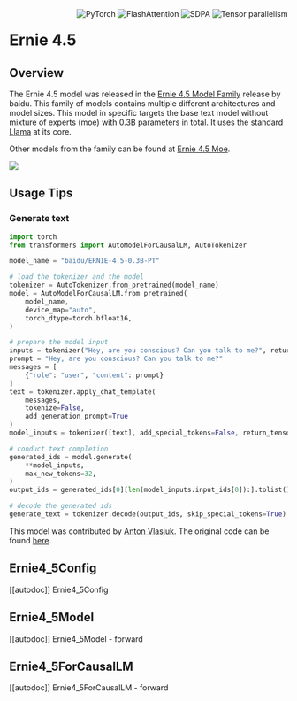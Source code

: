 <!--Copyright 2025 The HuggingFace Team. All rights reserved.

Licensed under the Apache License, Version 2.0 (the "License"); you may not use this file except in compliance with
the License. You may obtain a copy of the License at

http://www.apache.org/licenses/LICENSE-2.0

Unless required by applicable law or agreed to in writing, software distributed under the License is distributed on
an "AS IS" BASIS, WITHOUT WARRANTIES OR CONDITIONS OF ANY KIND, either express or implied. See the License for the
specific language governing permissions and limitations under the License.

⚠️ Note that this file is in Markdown but contain specific syntax for our doc-builder (similar to MDX) that may not be
rendered properly in your Markdown viewer.

-->

<div style="float: right;">
    <div class="flex flex-wrap space-x-1">
        <img alt="PyTorch" src="https://img.shields.io/badge/PyTorch-DE3412?style=flat&logo=pytorch&logoColor=white">
        <img alt="FlashAttention" src="https://img.shields.io/badge/%E2%9A%A1%EF%B8%8E%20FlashAttention-eae0c8?style=flat">
        <img alt="SDPA" src="https://img.shields.io/badge/SDPA-DE3412?style=flat&logo=pytorch&logoColor=white">
        <img alt="Tensor parallelism" src="https://img.shields.io/badge/Tensor%20parallelism-06b6d4?style=flat&logoColor=white">
    </div>
</div>

# Ernie 4.5

## Overview

The Ernie 4.5 model was released in the [Ernie 4.5 Model Family](https://ernie.baidu.com/blog/posts/ernie4.5/) release by baidu.
This family of models contains multiple different architectures and model sizes. This model in specific targets the base text
model without mixture of experts (moe) with 0.3B parameters in total. It uses the standard [Llama](./llama) at its core.

Other models from the family can be found at [Ernie 4.5 Moe](./ernie4_5_moe).

<div class="flex justify-center">
    <img src="https://ernie.baidu.com/blog/posts/ernie4.5/overview.png"/>
</div>


## Usage Tips

### Generate text

```python
import torch
from transformers import AutoModelForCausalLM, AutoTokenizer

model_name = "baidu/ERNIE-4.5-0.3B-PT"

# load the tokenizer and the model
tokenizer = AutoTokenizer.from_pretrained(model_name)
model = AutoModelForCausalLM.from_pretrained(
    model_name,
    device_map="auto",
    torch_dtype=torch.bfloat16,
)

# prepare the model input
inputs = tokenizer("Hey, are you conscious? Can you talk to me?", return_tensors="pt")
prompt = "Hey, are you conscious? Can you talk to me?"
messages = [
    {"role": "user", "content": prompt}
]
text = tokenizer.apply_chat_template(
    messages,
    tokenize=False,
    add_generation_prompt=True
)
model_inputs = tokenizer([text], add_special_tokens=False, return_tensors="pt").to(model.device)

# conduct text completion
generated_ids = model.generate(
    **model_inputs,
    max_new_tokens=32,
)
output_ids = generated_ids[0][len(model_inputs.input_ids[0]):].tolist()

# decode the generated ids
generate_text = tokenizer.decode(output_ids, skip_special_tokens=True)
```

This model was contributed by [Anton Vlasjuk](https://huggingface.co/AntonV).
The original code can be found [here](https://github.com/PaddlePaddle/ERNIE).


## Ernie4_5Config

[[autodoc]] Ernie4_5Config

## Ernie4_5Model

[[autodoc]] Ernie4_5Model
    - forward

## Ernie4_5ForCausalLM

[[autodoc]] Ernie4_5ForCausalLM
    - forward
